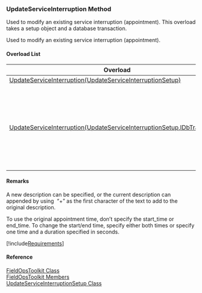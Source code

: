 ﻿### UpdateServiceInterruption Method

Used to modify an existing service interruption (appointment). This overload takes a setup object and a database transaction.

Used to modify an existing service interruption (appointment).

#### Overload List

| Overload | Description |
| --- | --- |
| [UpdateServiceInterruption(UpdateServiceInterruptionSetup)](FChoice.Toolkits.Clarify~FChoice.Toolkits.Clarify.FieldOps.FieldOpsToolkit~UpdateServiceInterruption(UpdateServiceInterruptionSetup).md) |   |
| [UpdateServiceInterruption(UpdateServiceInterruptionSetup,IDbTransaction)](FChoice.Toolkits.Clarify~FChoice.Toolkits.Clarify.FieldOps.FieldOpsToolkit~UpdateServiceInterruption(UpdateServiceInterruptionSetup,IDbTransaction).md) | Used to modify an existing service interruption (appointment). This overload takes a setup object and a database transaction.   |

#### Remarks

A new description can be specified, or the current description can appended by using  “+” as the first character of the text to add to the original description.

To use the original appointment time, don’t specify the start_time or end_time. To change the start/end time, specify either both times or specify one time and a duration specified in seconds.

[!include[Requirements](../partials/requirements.md)]



#### Reference

[FieldOpsToolkit Class](FChoice.Toolkits.Clarify~FChoice.Toolkits.Clarify.FieldOps.FieldOpsToolkit.md)  
[FieldOpsToolkit Members](FChoice.Toolkits.Clarify~FChoice.Toolkits.Clarify.FieldOps.FieldOpsToolkit_members.md)  
[UpdateServiceInterruptionSetup Class](FChoice.Toolkits.Clarify~FChoice.Toolkits.Clarify.FieldOps.UpdateServiceInterruptionSetup.md)